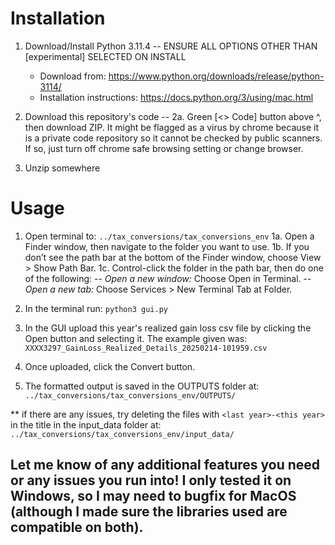 # Installation

1. Download/Install Python 3.11.4   -- ENSURE ALL OPTIONS OTHER THAN [experimental] SELECTED ON INSTALL
   	- Download from: https://www.python.org/downloads/release/python-3114/
	- Installation instructions: https://docs.python.org/3/using/mac.html
				
3. Download this repository's code -- 
				2a. Green [<> Code] button above ^, then download ZIP. It might be flagged as a virus by chrome because it is a private code repository so it cannot be checked by  public scanners. If so, just turn off chrome safe browsing setting or change browser.
4. Unzip somewhere

# Usage

1. Open terminal to: `../tax_conversions/tax_conversions_env`
			1a. Open a Finder window, then navigate to the folder you want to use.
			1b. If you don’t see the path bar at the bottom of the Finder window, choose View > Show Path Bar.
			1c. Control-click the folder in the path bar, then do one of the following:
				--   _Open a new window:_ Choose Open in Terminal.
				--   _Open a new tab:_ Choose Services > New Terminal Tab at Folder. 
				
2. In the terminal run: `python3 gui.py`
3. In the GUI upload this year's realized gain loss csv file by clicking the Open button and selecting it. The example given was: `XXXX3297_GainLoss_Realized_Details_20250214-101959.csv`
4. Once uploaded, click the Convert button.
5. The formatted output is saved in the OUTPUTS folder at:  `../tax_conversions/tax_conversions_env/OUTPUTS/`

** if there are any issues, try deleting the files with `<last year>-<this year>` in the title in the input_data folder at: `../tax_conversions/tax_conversions_env/input_data/`


## Let me know of any additional features you need or any issues you run into! I only tested it on Windows, so I may need to bugfix for MacOS (although I made sure the libraries used are compatible on both). 

